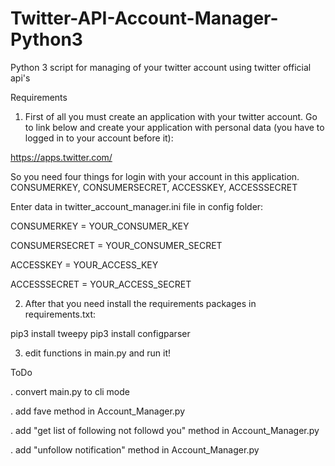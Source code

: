 # Twitter-API-Account-Manager-Python3
Python 3 script for managing of your twitter account using twitter official api's

Requirements
1. First of all you must create an application with your twitter account.
Go to link below and create your application with personal data (you have to logged in to your account before it):

https://apps.twitter.com/

So you need four things for login with your account in this application. CONSUMERKEY, CONSUMERSECRET, ACCESSKEY, ACCESSSECRET

Enter data in twitter_account_manager.ini file in config folder:

CONSUMERKEY = YOUR_CONSUMER_KEY

CONSUMERSECRET = YOUR_CONSUMER_SECRET

ACCESSKEY = YOUR_ACCESS_KEY

ACCESSSECRET = YOUR_ACCESS_SECRET

2. After that you need install the requirements packages in requirements.txt:

pip3 install tweepy
pip3 install configparser

3. edit functions in main.py and run it!

ToDo

. convert main.py to cli mode

. add fave method in Account_Manager.py

. add "get list of following not followd you" method in Account_Manager.py

. add "unfollow notification" method in Account_Manager.py
